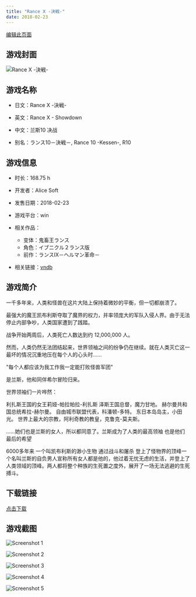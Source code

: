 ```yaml
---
title: "Rance Ⅹ -決戦-"
date: 2018-02-23
---
```

[编辑此页面](https://github.com/ACG-3/ADV3-source/blob/main/source/_posts/Rance%20%E2%85%A9%20-%E6%B1%BA%E6%88%A6-.md)

## 游戏封面

![Rance Ⅹ -決戦-](https%3A//pan.timero.xyz/onedrive/img_lib_001/Rance%20%E2%85%A9%20-%E6%B1%BA%E6%88%A6-_cover.avif)


## 游戏名称

- 日文：Rance Ⅹ -決戦-
- 英文：Rance X - Showdown
- 中文：兰斯10 决战

- 别名：ランス10－決戦－, Rance 10 -Kessen-, R10


## 游戏信息

- 时长：168.75 h
- 开发者：Alice Soft
- 发售日期：2018-02-23
- 游戏平台：win
- 相关作品：
   - 变体：鬼畜王ランス
   - 角色：イブニクル２ランス版
   - 前作：ランスIX－ヘルマン革命－

- 相关链接：[vndb](https://vndb.org/v20802)


## 游戏简介

一千多年来，人类和怪兽在这片大陆上保持着微妙的平衡，但一切都崩溃了。

最强大的魔王凯布利斯夺取了魔界的权力，并率领庞大的军队入侵人界。由于无法停止内部争吵，人类国家遭到了践踏。

战争开始两周后，人类死亡人数达到约 12,000,000 人。

然而，人类仍然无法团结起来，世界领袖之间的纷争仍在继续。就在人类灭亡这一最坏的情况沉重地压在每个人的心头时......

"每个人都应该为我工作我一定能打败怪兽军团"

是兰斯，他和同伴希尔冒险归来。

世界领袖们一片哗然：

利扎斯王国的女王莉娅-帕拉帕拉-利扎斯
泽斯王国总督，魔力甘地。
赫尔曼共和国总统希拉-赫尔曼。
自由城市联盟代表，科潘顿-多特。
东日本岛岛主，小田光。
世界上最大的宗教，阿利奇教的教皇，克鲁克-莫夫斯。

......她们也是兰斯的女人，所以都同意了。兰斯成为了人类的最高领袖 也是他们最后的希望

6000多年来 一个叫凯布利斯的渺小生物 通过战斗和屠杀 登上了怪物界的顶峰一个名叫兰斯的自负男人宣称所有女人都是他的，他过着无忧无虑的生活，并登上了人类领域的顶峰。两人都将整个种族的生死置之度外，展开了一场无法逃避的生死搏斗。




## 下载链接

[点击下载](https://pan.timero.xyz/onedrive/adv_lib_001/Rance%20%E2%85%A9%20-%E6%B1%BA%E6%88%A6-)


## 游戏截图


![Screenshot 1](https%3A//pan.timero.xyz/onedrive/img_lib_001/Rance%20%E2%85%A9%20-%E6%B1%BA%E6%88%A6-_Screenshot_1.avif)

![Screenshot 2](https%3A//pan.timero.xyz/onedrive/img_lib_001/Rance%20%E2%85%A9%20-%E6%B1%BA%E6%88%A6-_Screenshot_2.avif)

![Screenshot 3](https%3A//pan.timero.xyz/onedrive/img_lib_001/Rance%20%E2%85%A9%20-%E6%B1%BA%E6%88%A6-_Screenshot_3.avif)

![Screenshot 4](https%3A//pan.timero.xyz/onedrive/img_lib_001/Rance%20%E2%85%A9%20-%E6%B1%BA%E6%88%A6-_Screenshot_4.avif)

![Screenshot 5](https%3A//pan.timero.xyz/onedrive/img_lib_001/Rance%20%E2%85%A9%20-%E6%B1%BA%E6%88%A6-_Screenshot_5.avif)

